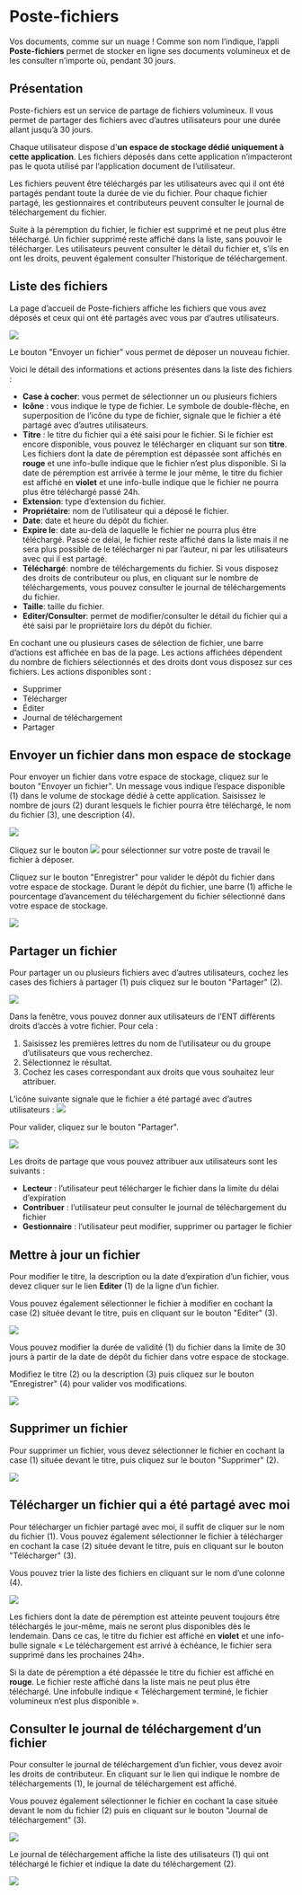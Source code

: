 # Poste-fichiers

Vos documents, comme sur un nuage ! Comme son nom l’indique, l’appli **Poste-fichiers** permet de stocker en ligne ses documents volumineux et de les consulter n’importe où, pendant 30 jours.

## Présentation

Poste-fichiers est un service de partage de fichiers volumineux. Il vous permet de partager des fichiers avec d’autres utilisateurs pour une durée allant jusqu’à 30 jours.

Chaque utilisateur dispose d'**un** **espace de stockage dédié uniquement à cette application**. Les fichiers déposés dans cette application n’impacteront pas le quota utilisé par l’application document de l’utilisateur.

Les fichiers peuvent être téléchargés par les utilisateurs avec qui il ont été partagés pendant toute la durée de vie du fichier. Pour chaque fichier partagé, les gestionnaires et contributeurs peuvent consulter le journal de téléchargement du fichier.

Suite à la péremption du fichier, le fichier est supprimé et ne peut plus être téléchargé. Un fichier supprimé reste affiché dans la liste, sans pouvoir le télécharger. Les utilisateurs peuvent consulter le détail du fichier et, s’ils en ont les droits, peuvent également consulter l’historique de téléchargement.

## Liste des fichiers

La page d’accueil de Poste-fichiers affiche les fichiers que vous avez déposés et ceux qui ont été partagés avec vous par d’autres utilisateurs.

![](.gitbook/assets/600-accueil-2%20%281%29.png)

Le bouton "Envoyer un fichier" vous permet de déposer un nouveau fichier.

Voici le détail des informations et actions présentes dans la liste des fichiers :

* **Case à cocher**: vous permet de sélectionner un ou plusieurs fichiers
* **Icône** : vous indique le type de fichier. Le symbole de double-flèche, en superposition de l’icône du type de fichier, signale que le fichier a été partagé avec d’autres utilisateurs.
* **Titre** : le titre du fichier qui a été saisi pour le fichier. Si le fichier est encore disponible, vous pouvez le télécharger en cliquant sur son **titre**. Les fichiers dont la date de péremption est dépassée sont affichés en **rouge** et une info-bulle indique que le fichier n’est plus disponible. Si la date de péremption est arrivée à terme le jour même, le titre du fichier est affiché en **violet** et une info-bulle indique que le fichier ne pourra plus être téléchargé passé 24h.
* **Extension**: type d’extension du fichier.
* **Propriétaire**: nom de l’utilisateur qui a déposé le fichier.
* **Date**: date et heure du dépôt du fichier.
* **Expire le**: date au-delà de laquelle le fichier ne pourra plus être téléchargé. Passé ce délai, le fichier reste affiché dans la liste mais il ne sera plus possible de le télécharger ni par l’auteur, ni par les utilisateurs avec qui il est partagé.
* **Téléchargé**: nombre de téléchargements du fichier. Si vous disposez des droits de contributeur ou plus, en cliquant sur le nombre de téléchargements, vous pouvez consulter le journal de téléchargements du fichier.
* **Taille**: taille du fichier.
* **Editer/Consulter**: permet de modifier/consulter le détail du fichier qui a été saisi par le propriétaire lors du dépôt du fichier.

En cochant une ou plusieurs cases de sélection de fichier, une barre d’actions est affichée en bas de la page. Les actions affichées dépendent du nombre de fichiers sélectionnés et des droits dont vous disposez sur ces fichiers. Les actions disponibles sont :

* Supprimer
* Télécharger
* Éditer
* Journal de téléchargement
* Partager

## Envoyer un fichier dans mon espace de stockage

Pour envoyer un fichier dans votre espace de stockage, cliquez sur le bouton "Envoyer un fichier". Un message vous indique l’espace disponible \(1\) dans le volume de stockage dédié à cette application. Saisissez le nombre de jours \(2\) durant lesquels le fichier pourra être téléchargé, le nom du fichier \(3\), une description \(4\).

![](.gitbook/assets/203-modifier-3%20%281%29.png)

Cliquez sur le bouton ![](.gitbook/assets/003-deposer-1-1.png) pour sélectionner sur votre poste de travail le fichier à déposer.

Cliquez sur le bouton "Enregistrer" pour valider le dépôt du fichier dans votre espace de stockage. Durant le dépôt du fichier, une barre \(1\) affiche le pourcentage d’avancement du téléchargement du fichier sélectionné dans votre espace de stockage.

![](.gitbook/assets/005-deposer.png)

## Partager un fichier

Pour partager un ou plusieurs fichiers avec d’autres utilisateurs, cochez les cases des fichiers à partager \(1\) puis cliquez sur le bouton "Partager" \(2\).

![](.gitbook/assets/101-partager1%20%282%29.png)

Dans la fenêtre, vous pouvez donner aux utilisateurs de l’ENT différents droits d’accès à votre fichier. Pour cela :

1. Saisissez les premières lettres du nom de l’utilisateur ou du groupe d’utilisateurs que vous recherchez.
2. Sélectionnez le résultat.
3. Cochez les cases correspondant aux droits que vous souhaitez leur attribuer.

L’icône suivante signale que le fichier a été partagé avec d’autres utilisateurs : ![](.gitbook/assets/double-fleche-1%20%282%29.png)

Pour valider, cliquez sur le bouton "Partager".

![](.gitbook/assets/poste-fichiers-1-1.png)

Les droits de partage que vous pouvez attribuer aux utilisateurs sont les suivants :

* **Lecteur** : l’utilisateur peut télécharger le fichier dans la limite du délai d’expiration
* **Contribuer** : l’utilisateur peut consulter le journal de téléchargement du fichier
* **Gestionnaire** : l’utilisateur peut modifier, supprimer ou partager le fichier

## Mettre à jour un fichier

Pour modifier le titre, la description ou la date d’expiration d’un fichier, vous devez cliquer sur le lien **Editer** \(1\) de la ligne d’un fichier.

Vous pouvez également sélectionner le fichier à modifier en cochant la case \(2\) située devant le titre, puis en cliquant sur le bouton "Editer" \(3\).

![](.gitbook/assets/201-modifier1-1-1%20%281%29.png)

Vous pouvez modifier la durée de validité \(1\) du fichier dans la limite de 30 jours à partir de la date de dépôt du fichier dans votre espace de stockage.

Modifiez le titre \(2\) ou la description \(3\) puis cliquez sur le bouton "Enregistrer" \(4\) pour valider vos modifications.

![](.gitbook/assets/203-modifier1-3%20%281%29.png)

## Supprimer un fichier

Pour supprimer un fichier, vous devez sélectionner le fichier en cochant la case \(1\) située devant le titre, puis cliquez sur le bouton "Supprimer" \(2\).

![](.gitbook/assets/301-supprimer1-1%20%284%29.png)

## Télécharger un fichier qui a été partagé avec moi

Pour télécharger un fichier partagé avec moi, il suffit de cliquer sur le nom du fichier \(1\). Vous pouvez également sélectionner le fichier à télécharger en cochant la case \(2\) située devant le titre, puis en cliquant sur le bouton "Télécharger" \(3\).

Vous pouvez trier la liste des fichiers en cliquant sur le nom d’une colonne \(4\).

![](.gitbook/assets/401-telecharger1-1%20%282%29.png)

Les fichiers dont la date de péremption est atteinte peuvent toujours être téléchargés le jour-même, mais ne seront plus disponibles dès le lendemain. Dans ce cas, le titre du fichier est affiché en **violet** et une info-bulle signale « Le téléchargement est arrivé à échéance, le fichier sera supprimé dans les prochaines 24h».

Si la date de péremption a été dépassée le titre du fichier est affiché en **rouge**. Le fichier reste affiché dans la liste mais ne peut plus être téléchargé. Une infobulle indique « Téléchargement terminé, le fichier volumineux n’est plus disponible ».

## Consulter le journal de téléchargement d’un fichier

Pour consulter le journal de téléchargement d’un fichier, vous devez avoir les droits de contributeur. En cliquant sur le lien qui indique le nombre de téléchargements \(1\), le journal de téléchargement est affiché.

Vous pouvez également sélectionner le fichier en cochant la case située devant le nom du fichier \(2\) puis en cliquant sur le bouton "Journal de téléchargement" \(3\).

![](.gitbook/assets/501-historique1-2.png)

Le journal de téléchargement affiche la liste des utilisateurs \(1\) qui ont téléchargé le fichier et indique la date du téléchargement \(2\).

![](.gitbook/assets/503-historique1%20%282%29.png)

